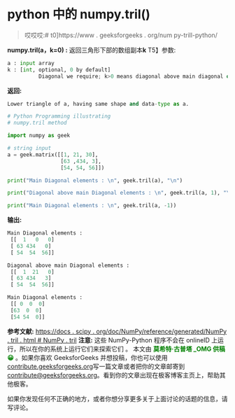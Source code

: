 # python 中的 numpy.tril()

> 哎哎哎:# t0]https://www . geeksforgeeks . org/num py-trill-python/

**numpy.tril(a，k=0) :** 返回三角形下部的数组副本**k**
T5】参数:

```py
a : input array
k : [int, optional, 0 by default]
          Diagonal we require; k>0 means diagonal above main diagonal or vice versa.

```

**返回:**

```py
Lower triangle of a, having same shape and data-type as a.
```

```py
# Python Programming illustrating
# numpy.tril method

import numpy as geek

# string input
a = geek.matrix([[1, 21, 30], 
                 [63 ,434, 3], 
                 [54, 54, 56]])

print("Main Diagonal elements : \n", geek.tril(a), "\n")

print("Diagonal above main Diagonal elements : \n", geek.tril(a, 1), "\n\n")

print("Main Diagonal elements : \n", geek.tril(a, -1))
```

**输出:**

```py
Main Diagonal elements : 
 [[  1   0   0]
 [ 63 434   0]
 [ 54  54  56]] 

Diagonal above main Diagonal elements : 
 [[  1  21   0]
 [ 63 434   3]
 [ 54  54  56]] 

Main Diagonal elements : 
 [[ 0  0  0]
 [63  0  0]
 [54 54  0]]

```

**参考文献:**
[https://docs . scipy . org/doc/NumPy/reference/generated/NumPy . tril . html # NumPy . tril](https://docs.scipy.org/doc/numpy/reference/generated/numpy.tril.html#numpy.tril)
**注意:**
这些 NumPy-Python 程序不会在 onlineID 上运行，所以在你的系统上运行它们来探索它们
。
本文由 <font color="green">**莫希特·古普塔 _OMG 供稿😀**</font> 。如果你喜欢 GeeksforGeeks 并想投稿，你也可以使用[contribute.geeksforgeeks.org](http://www.contribute.geeksforgeeks.org)写一篇文章或者把你的文章邮寄到 contribute@geeksforgeeks.org。看到你的文章出现在极客博客主页上，帮助其他极客。

如果你发现任何不正确的地方，或者你想分享更多关于上面讨论的话题的信息，请写评论。